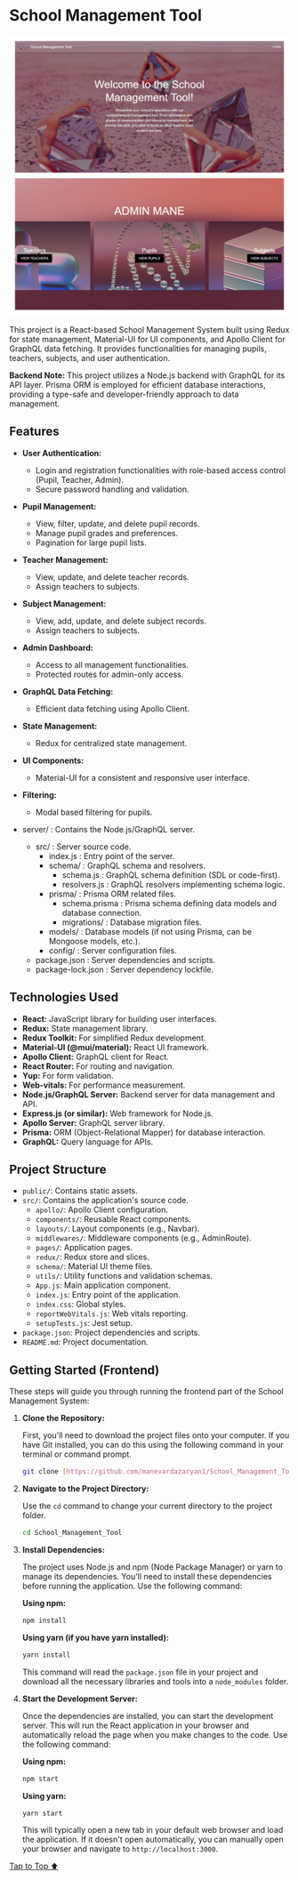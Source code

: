 <h1><a id='top'>School Management Tool</a></h1>

![School Management Tool](frontend/src/assets/README/collage.webp "School Management Tool")

This project is a React-based School Management System built using Redux for state management, Material-UI for UI components, and Apollo Client for GraphQL data fetching. It provides functionalities for managing pupils, teachers, subjects, and user authentication.

**Backend Note:** This project utilizes a Node.js backend with GraphQL for its API layer. Prisma ORM is employed for efficient database interactions, providing a type-safe and developer-friendly approach to data management.

## Features

* **User Authentication:**
    * Login and registration functionalities with role-based access control (Pupil, Teacher, Admin).
    * Secure password handling and validation.
* **Pupil Management:**
    * View, filter, update, and delete pupil records.
    * Manage pupil grades and preferences.
    * Pagination for large pupil lists.
* **Teacher Management:**
    * View, update, and delete teacher records.
    * Assign teachers to subjects.
* **Subject Management:**
    * View, add, update, and delete subject records.
    * Assign teachers to subjects.
* **Admin Dashboard:**
    * Access to all management functionalities.
    * Protected routes for admin-only access.
* **GraphQL Data Fetching:**
    * Efficient data fetching using Apollo Client.
* **State Management:**
    * Redux for centralized state management.
* **UI Components:**
    * Material-UI for a consistent and responsive user interface.
* **Filtering:**
    * Modal based filtering for pupils.

* server/ : Contains the Node.js/GraphQL server.
    * src/ : Server source code.
        * index.js : Entry point of the server.
        * schema/ : GraphQL schema and resolvers.
            * schema.js : GraphQL schema definition (SDL or code-first).
            * resolvers.js : GraphQL resolvers implementing schema logic.
        * prisma/ : Prisma ORM related files.
            * schema.prisma : Prisma schema defining data models and database connection.
            * migrations/ : Database migration files.
        * models/ : Database models (if not using Prisma, can be Mongoose models, etc.).
        * config/ : Server configuration files.
    * package.json : Server dependencies and scripts.
    * package-lock.json : Server dependency lockfile.

## Technologies Used

* **React:** JavaScript library for building user interfaces.
* **Redux:** State management library.
* **Redux Toolkit:** For simplified Redux development.
* **Material-UI (@mui/material):** React UI framework.
* **Apollo Client:** GraphQL client for React.
* **React Router:** For routing and navigation.
* **Yup:** For form validation.
* **Web-vitals:** For performance measurement.
* **Node.js/GraphQL Server:** Backend server for data management and API.
* **Express.js (or similar):** Web framework for Node.js.
* **Apollo Server:** GraphQL server library.
* **Prisma:** ORM (Object-Relational Mapper) for database interaction.
* **GraphQL:** Query language for APIs.

## Project Structure

* `public/`: Contains static assets.
* `src/`: Contains the application's source code.
    * `apollo/`: Apollo Client configuration.
    * `components/`: Reusable React components.
    * `layouts/`: Layout components (e.g., Navbar).
    * `middlewares/`: Middleware components (e.g., AdminRoute).
    * `pages/`: Application pages.
    * `redux/`: Redux store and slices.
    * `schema/`: Material UI theme files.
    * `utils/`: Utility functions and validation schemas.
    * `App.js`: Main application component.
    * `index.js`: Entry point of the application.
    * `index.css`: Global styles.
    * `reportWebVitals.js`: Web vitals reporting.
    * `setupTests.js`: Jest setup.
* `package.json`: Project dependencies and scripts.
* `README.md`: Project documentation.

## Getting Started (Frontend)

These steps will guide you through running the frontend part of the School Management System:

1.  **Clone the Repository:**

    First, you'll need to download the project files onto your computer. If you have Git installed, you can do this using the following command in your terminal or command prompt.
    ```bash
    git clone [https://github.com/manevardazaryan1/School_Management_Tool]
    ```


2.  **Navigate to the Project Directory:**

    Use the `cd` command to change your current directory to the project folder.

    ```bash
    cd School_Management_Tool
    ```

3.  **Install Dependencies:**

    The project uses Node.js and npm (Node Package Manager) or yarn to manage its dependencies. You'll need to install these dependencies before running the application. Use the following command:

    **Using npm:**

    ```bash
    npm install
    ```

    **Using yarn (if you have yarn installed):**

    ```bash
    yarn install
    ```

    This command will read the `package.json` file in your project and download all the necessary libraries and tools into a `node_modules` folder.

4.  **Start the Development Server:**

    Once the dependencies are installed, you can start the development server. This will run the React application in your browser and automatically reload the page when you make changes to the code. Use the following command:

    **Using npm:**

    ```bash
    npm start
    ```

    **Using yarn:**

    ```bash
    yarn start
    ```

    This will typically open a new tab in your default web browser and load the application. If it doesn't open automatically, you can manually open your browser and navigate to `http://localhost:3000`.

[Tap to Top ⬆](#top)